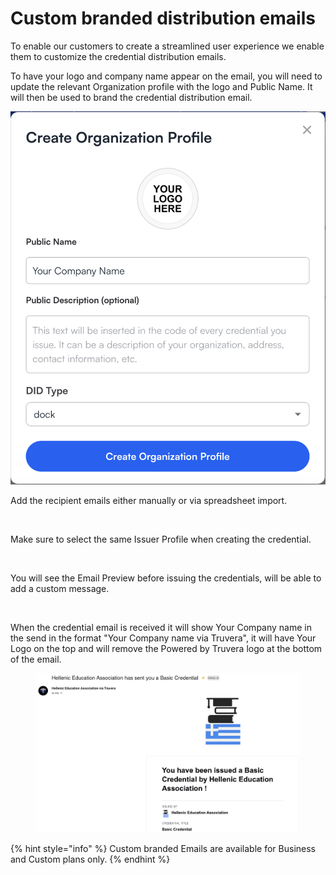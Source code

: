 # Custom branded distribution emails

To enable our customers to create a streamlined user experience we enable them to customize the credential distribution emails.

To have your logo and company name appear on the email, you will need to update the relevant Organization profile with the logo and Public Name. It will then be used to brand the credential distribution email.

![](<../.gitbook/assets/Screenshot 2024-01-19 at 16.42.47.png>)

Add the recipient emails either manually or via spreadsheet import.

<figure><img src="https://downloads.intercomcdn.com/i/o/838291954/6d4441c49272e0bd61119cea/Screenshot+2023-09-25+at+16.13.00.png" alt=""><figcaption></figcaption></figure>

Make sure to select the same Issuer Profile when creating the credential.

<figure><img src="https://downloads.intercomcdn.com/i/o/838303114/0eed16ad121b1c97ef8cdb64/Screenshot+2023-09-25+at+16.12.31.png" alt=""><figcaption></figcaption></figure>

You will see the Email Preview before issuing the credentials, will be able to add a custom message.

<figure><img src="https://downloads.intercomcdn.com/i/o/838292085/c8d02f00cbb8808ff438be82/Screenshot+2023-09-25+at+16.13.34.png" alt="" width="375"><figcaption></figcaption></figure>

When the credential email is received it will show Your Company name in the send in the format "Your Company name via Truvera", it will have Your Logo on the top and will remove the Powered by Truvera  logo at the bottom of the email.

<figure><img src="../.gitbook/assets/Screenshot 2024-12-23 at 16.54.58.png" alt=""><figcaption></figcaption></figure>

{% hint style="info" %}
Custom branded Emails are available for Business and Custom plans only.
{% endhint %}
